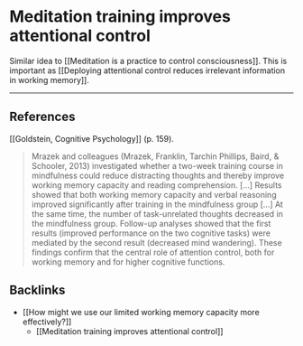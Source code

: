 # Meditation training improves attentional control

Similar idea to [[Meditation is a practice to control consciousness]]. This is important as [[Deploying attentional control reduces irrelevant information in working memory]].

---
## References
[[Goldstein, Cognitive Psychology]] (p. 159).
>  Mrazek and colleagues (Mrazek, Franklin, Tarchin Phillips, Baird, & Schooler, 2013) investigated whether a two-week training course in mindfulness could reduce distracting thoughts and thereby improve working memory capacity and reading comprehension. [...] Results showed that both working memory capacity and verbal reasoning improved significantly after training in the mindfulness group [...] At the same time, the number of task-unrelated thoughts decreased in the mindfulness group. Follow-up analyses showed that the first results (improved performance on the two cognitive tasks) were mediated by the second result (decreased mind wandering). These findings confirm that the central role of attention control, both for working memory and for higher cognitive functions.

## Backlinks
* [[How might we use our limited working memory capacity more effectively?]]
	* [[Meditation training improves attentional control]]

<!-- #evergreen -->

<!-- {BearID:4938A29A-A333-4815-B4E0-CC164EEAA95E} -->
